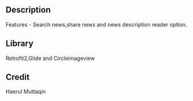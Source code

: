 ## Description
Features - Search news,share news and news description reader option.


## Library
Retrofit2,Glide and Circleimageview

## Credit
 Haerul Muttaqin


